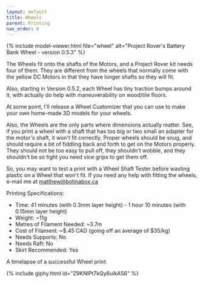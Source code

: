 ```yaml
---
layout: default
title: Wheels
parent: Printing
nav_order: 8
---
```


{% include model-viewer.html file="wheel" alt="Project Rover's Battery Bank Wheel - version 0.5.3" %}


The Wheels fit onto the shafts of the Motors, and a Project Rover kit needs four of them. They are different from the wheels that normally come with the yellow DC Motors in that they have longer shafts so they will fit.

Also, starting in Version 0.5.2, each Wheel has tiny traction bumps around it, with actually do help with maneuverability on wood/tile floors.

At some point, I'll release a Wheel Customizer that you can use to make your own home-made 3D models for your wheels.

Also, the Wheels are the only parts where dimensions actually matter. See, if you print a wheel with a shaft that has too big or two small an adapter for the motor's shaft, it won't fit correctly. Proper wheels should be snug, and should require a bit of fiddling back and forth to get on the Motors properly. They should not be too easy to pull off, they shouldn't wobble, and they shouldn't be so tight you need vice grips to get them off.

So, you may want to test a print with a Wheel Shaft Tester before wasting plastic on a Wheel that won't fit. If you need any help with fitting the wheels, e-mail me at [matthew@botinabox.ca](mailto:matthew@botinabox.ca)

Printing Specifications:

- Time: 41 minutes (with 0.3mm layer height) - 1 hour 10 minutes (with 0.15mm layer height)
- Weight: ~11g
- Metres of Filament Needed: ~3.7m
- Cost of Filament: ~$.45 CAD (going off an average of $35/kg)
- Needs Supports: No
- Needs Raft: No
- Skirt Recommended: Yes

A timelapse of a successful Wheel print:

{% include giphy.html id="Z9KNlPt7kQy6uikA56" %}
